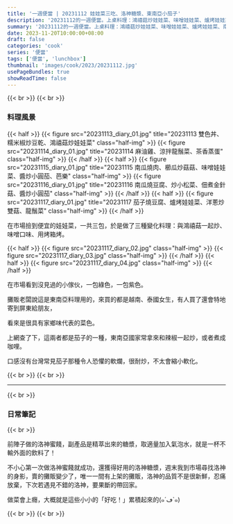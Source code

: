```yaml
---
title: '一週便當 | 20231112 娃娃菜三吃、洛神糖漿、東南亞小茄子'
description: '20231112的一週便當。上桌料理：鴻禧菇炒娃娃菜、味噌娃娃菜、爐烤娃娃菜、南瓜燒肉。在市場買到東南亞的小茄子，圓滾滾的，可愛極了。'
summary: '20231112的一週便當。上桌料理：鴻禧菇炒娃娃菜、味噌娃娃菜、爐烤娃娃菜、南瓜燒肉。在市場買到東南亞的小茄子，圓滾滾的，可愛極了。'
date: 2023-11-20T10:00:00+08:00
draft: false
categories: 'cook'
series: '便當'
tags: ['便當', 'lunchbox']
thumbnail: 'images/cook/2023/20231112.jpg'
usePageBundles: true
showReadTime: false
---
```


{{< br >}}
{{< br >}}

### 料理風景

{{< half >}}
{{< figure src="20231113_diary_01.jpg" title="20231113 雙色丼、糯米椒炒豆乾、鴻禧菇炒娃娃菜" class="half-img" >}}
{{< figure src="20231114_diary_01.jpg" title="20231114 麻油雞、涼拌龍鬚菜、茶香蒸蛋" class="half-img" >}}
{{< /half >}}
{{< half >}}
{{< figure src="20231115_diary_01.jpg" title="20231115 南瓜燒肉、櫛瓜炒菇菇、味噌娃娃菜、醬炒小圓茄、芭樂" class="half-img" >}}
{{< figure src="20231116_diary_01.jpg" title="20231116 南瓜燒豆腐、炒小松菜、佃煮金針菇、醬炒小圓茄" class="half-img" >}}
{{< /half >}}
{{< half >}}
{{< figure src="20231117_diary_01.jpg" title="20231117 茄子燒豆腐、爐烤娃娃菜、洋蔥炒雙菇、龍鬚菜" class="half-img" >}}
{{< /half >}}

在市場撿到便宜的娃娃菜，一共三包，於是做了三種變化料理：與鴻禧菇一起炒、味噌口味、用烤箱烤。

{{< half >}}
{{< figure src="20231117_diary_02.jpg" class="half-img" >}}
{{< figure src="20231117_diary_03.jpg" class="half-img" >}}
{{< /half >}}
{{< half >}}
{{< figure src="20231117_diary_04.jpg" class="half-img" >}}
{{< /half >}}

在市場看到沒見過的小傢伙，一包綠色，一包紫色。

攤販老闆說這是東南亞料理用的，來買的都是越南、泰國女生，有人買了還會特地寄到屏東給朋友，

看來是很具有家鄉味代表的菜色。

上網查了下，這兩者都是茄子的一種，東南亞國家常拿來和辣椒一起炒，或者煮成咖哩。

口感沒有台灣常見茄子那種令人恐懼的軟爛，很耐炒，不太會縮小軟化。

{{< br >}}
{{< br >}}

---

{{< br >}}

### 日常筆記

{{< br >}}

前陣子做的洛神蜜餞，副產品是精萃出來的糖漿，取適量加入氣泡水，就是一杯不輸外面的飲料了！

不小心第一次做洛神蜜餞就成功，還獲得好用的洛神糖漿，週末我到市場尋找洛神的身影，賣的攤販變少了，唯一一間有上架的攤販，洛神的品質不是很新鮮，忍痛放棄，下次若遇見不錯的洛神，要果斷的帶回家。

做菜會上癮，大概就是這些小小的「好吃！」累積起來的(๑´ڡ`๑)

{{< br >}}
{{< br >}}
